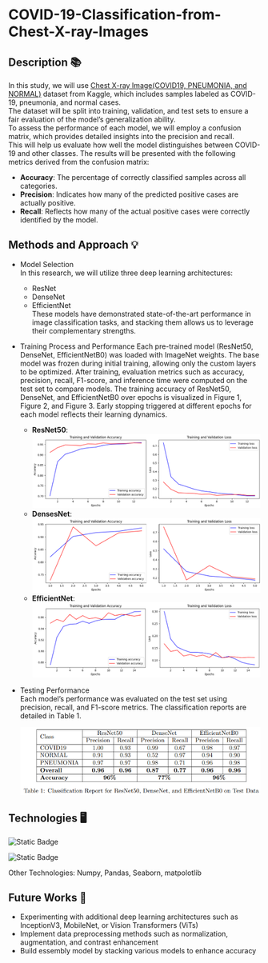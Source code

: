# COVID-19-Classification-from-Chest-X-ray-Images

## Description :books:
In this study, we will use [Chest X-ray Image(COVID19, PNEUMONIA, and NORMAL)](https://www.kaggle.com/datasets/alsaniipe/chest-x-ray-image) dataset from Kaggle,
which includes samples labeled as COVID-19, pneumonia, and normal cases.  
The dataset will be split into training, validation, and test sets to ensure a fair evaluation of the model’s generalization ability.  
To assess the performance of each model, we will employ a confusion matrix, which provides detailed insights into the precision and recall.  
This will help us evaluate how well the model distinguishes between COVID-19 and other classes. The results will be
presented with the following metrics derived from the confusion matrix:  
- **Accuracy**: The percentage of correctly classified samples across all categories.
- **Precision**: Indicates how many of the predicted positive cases are actually positive.
- **Recall**: Reflects how many of the actual positive cases were correctly identified by the model.
    
## Methods and Approach :bulb:
- Model Selection  
    In this research, we will utilize three deep learning architectures:
    - ResNet
    - DenseNet
    - EfficientNet  
  These models have demonstrated state-of-the-art performance in image classification tasks, and stacking them allows us to leverage their complementary strengths.
- Training Process and Performance 
  Each pre-trained model (ResNet50, DenseNet, EfficientNetB0) was loaded with ImageNet weights. The base model
was frozen during initial training, allowing only the custom layers to be optimized. After training, evaluation metrics
such as accuracy, precision, recall, F1-score, and inference time were computed on the test set to compare models.
The training accuracy of ResNet50, DenseNet, and EfficientNetB0 over epochs is visualized in Figure 1, Figure 2,
and Figure 3. Early stopping triggered at different epochs for each model reflects their learning dynamics.

  - **ResNet50**:
  ![ResNet50 Training Accuracy Line Chart](reports/figures/ResNet_Training_Accuracy.png)
  - **DensesNet**:
  ![DenseNet Training Accuracy Line Chart](reports/figures/DenseNet_Training_Accuracy.png)
  - **EfficientNet**:
  ![EfficientNet Training Accuracy Line Chart](reports/figures/EfficientNet_Training_Accuracy.png)
- Testing Performance  
Each model’s performance was evaluated on the test set using precision, recall, and F1-score metrics. The classification reports are detailed in Table 1.
   
  ![Test Classification Report](reports/figures/Test_Classfication_Report.png)


## Technologies :desktop_computer:
![Static Badge](https://img.shields.io/badge/python-3.8.0-black)  
  
![Static Badge](https://img.shields.io/badge/tensorflow-2.18.0-green)  

Other Technologies: Numpy, Pandas, Seaborn, matpolotlib
## Future Works :memo:
- Experimenting with additional deep learning architectures such as InceptionV3, MobileNet, or Vision Transformers
(ViTs)
- Implement data preprocessing methods such as normalization, augmentation, and contrast enhancement
- Build essembly model by stacking various models to enhance accuracy
